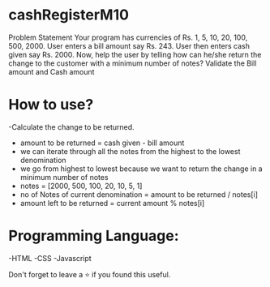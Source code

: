# cashRegisterM10

Problem Statement
Your program has currencies of Rs. 1, 5, 10, 20, 100, 500, 2000.
User enters a bill amount say Rs. 243.
User then enters cash given say Rs. 2000.
Now, help the user by telling how can he/she return the change to the customer with a minimum number of notes?
 Validate the Bill amount and Cash amount
 
# How to use?
-Calculate the change to be returned.
- amount to be returned = cash given - bill amount
- we can iterate through all the notes from the highest to the lowest denomination
- we go from highest to lowest because we want to return the change in a minimum number of notes
- notes = [2000, 500, 100, 20, 10, 5, 1]
- no of Notes of current denomination = amount to be returned / notes[i]
- amount left to be returned = current amount % notes[i]



# Programming Language:

-HTML
-CSS
-Javascript

Don't forget to leave a  ⭐  if you found this useful.
